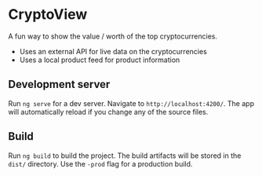 # CryptoView

A fun way to show the value / worth of the top cryptocurrencies.
- Uses an external API for live data on the cryptocurrencies
- Uses a local product feed for product information 

## Development server

Run `ng serve` for a dev server. Navigate to `http://localhost:4200/`. The app will automatically reload if you change any of the source files.

## Build

Run `ng build` to build the project. The build artifacts will be stored in the `dist/` directory. Use the `-prod` flag for a production build.
